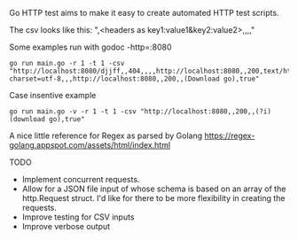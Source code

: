 Go HTTP test aims to make it easy to create automated HTTP test scripts.

The csv looks like this:
"<url>,<headers as key1:value1&key2:value2>,<expected HTTP status code>,<expected content type>,<regex>,<bool should regex match>"

Some examples run with godoc -http=:8080

    go run main.go -r 1 -t 1 -csv "http://localhost:8080/djjff,,404,,,,http://localhost:8080,,200,text/html; charset=utf-8,,,http://localhost:8080,,200,,(Download go),true"

Case insentive example

    go run main.go -v -r 1 -t 1 -csv "http://localhost:8080,,200,,(?i)(download go),true"


A nice little reference for Regex as parsed by Golang
https://regex-golang.appspot.com/assets/html/index.html

 TODO

 * Implement concurrent requests.
 * Allow for a JSON file input of whose schema is based on an array of the http.Request struct. I'd like for there to be more flexibility in creating the requests.
 * Improve testing for CSV inputs
 * Improve verbose output

